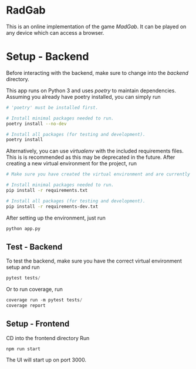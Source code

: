 # RadGab

This is an online implementation of the game *MadGab*. It can be played on any device which can access a browser.

# Setup - Backend

Before interacting with the backend, make sure to change into the *backend* directory.

This app runs on Python 3 and uses *poetry* to maintain dependencies. Assuming you already have poetry installed, you can simply run

```bash
# 'poetry' must be installed first.

# Install minimal packages needed to run.
poetry install --no-dev

# Install all packages (for testing and development).
poetry install
```

Alternatively, you can use *virtualenv* with the included requirements files. This is is recommended as this may be deprecated in the future. After creating a new virtual environment for the project, run

```bash
# Make sure you have created the virtual environment and are currently in it.

# Install minimal packages needed to run.
pip install -r requirements.txt

# Install all packages (for testing and development).
pip install -r requirements-dev.txt
```

After setting up the environment, just run
```python
python app.py
```

## Test - Backend
To test the backend, make sure you have the correct virtual environment setup and run
```python
pytest tests/
```

Or to run coverage, run
```python
coverage run -m pytest tests/
coverage report
```

## Setup - Frontend
CD into the frontend directory
Run
```npm i
npm run start
```

The UI will start up on port 3000.

